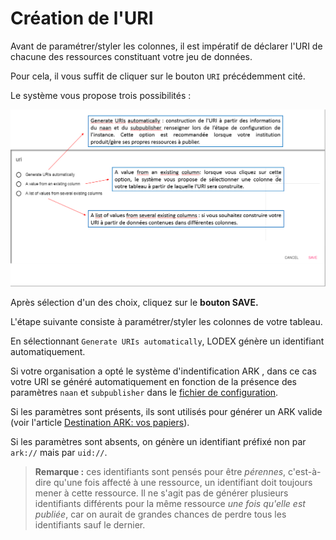 # Création de l'URI

Avant de paramétrer/styler les colonnes, il est impératif de déclarer l'URI de chacune des ressources constituant votre jeu de données.

Pour cela, il vous suffit de cliquer sur le bouton `URI` précédemment cité.

Le système vous propose trois possibilités :

![&#xC9;cran de constitution des URI](../.gitbook/assets/creation.png)

Après sélection d'un des choix, cliquez sur le **bouton SAVE.**

L'étape suivante consiste à paramétrer/styler les colonnes de votre tableau.

En sélectionnant `Generate URIs automatically`, LODEX génère un identifiant automatiquement.

Si votre organisation a opté le système d'indentification ARK , dans ce cas votre URI se généré automatiquement en fonction de la présence des paramètres `naan` et `subpublisher` dans le [fichier de configuration](../configuration/).

Si les paramètres sont présents, ils sont utilisés pour générer un ARK valide \(voir l'article [Destination ARK: vos papiers](http://lodex.inist.fr/2016/09/destinationn-ark-papier/)\).

Si les paramètres sont absents, on génère un identifiant préfixé non par `ark://` mais par `uid://`.

> **Remarque :** ces identifiants sont pensés pour être _pérennes_, c'est-à-dire qu'une fois affecté à une ressource, un identifiant doit toujours mener à cette ressource. Il ne s'agit pas de générer plusieurs identifiants différents pour la même ressource _une fois qu'elle est publiée_, car on aurait de grandes chances de perdre tous les identifiants sauf le dernier.

